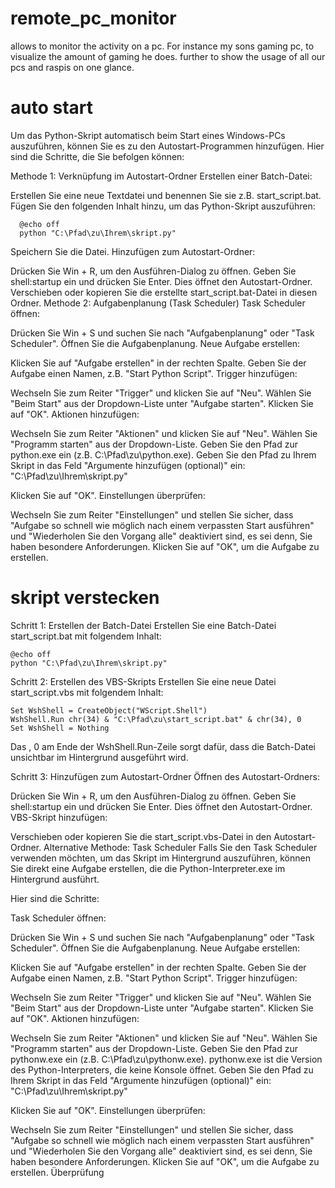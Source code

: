 # remote_pc_monitor
allows to monitor the activity on a pc. For instance my sons gaming pc, to visualize the amount of gaming he does. 
further to show the usage of all our pcs and raspis on one glance.

# auto start
Um das Python-Skript automatisch beim Start eines Windows-PCs auszuführen, können Sie es zu den Autostart-Programmen hinzufügen. Hier sind die Schritte, die Sie befolgen können:

Methode 1: Verknüpfung im Autostart-Ordner
Erstellen einer Batch-Datei:

Erstellen Sie eine neue Textdatei und benennen Sie sie z.B. start_script.bat.
Fügen Sie den folgenden Inhalt hinzu, um das Python-Skript auszuführen:
```
  @echo off
  python "C:\Pfad\zu\Ihrem\skript.py"
```

Speichern Sie die Datei.
Hinzufügen zum Autostart-Ordner:

Drücken Sie Win + R, um den Ausführen-Dialog zu öffnen.
Geben Sie shell:startup ein und drücken Sie Enter. Dies öffnet den Autostart-Ordner.
Verschieben oder kopieren Sie die erstellte start_script.bat-Datei in diesen Ordner.
Methode 2: Aufgabenplanung (Task Scheduler)
Task Scheduler öffnen:

Drücken Sie Win + S und suchen Sie nach "Aufgabenplanung" oder "Task Scheduler".
Öffnen Sie die Aufgabenplanung.
Neue Aufgabe erstellen:

Klicken Sie auf "Aufgabe erstellen" in der rechten Spalte.
Geben Sie der Aufgabe einen Namen, z.B. "Start Python Script".
Trigger hinzufügen:

Wechseln Sie zum Reiter "Trigger" und klicken Sie auf "Neu".
Wählen Sie "Beim Start" aus der Dropdown-Liste unter "Aufgabe starten".
Klicken Sie auf "OK".
Aktionen hinzufügen:

Wechseln Sie zum Reiter "Aktionen" und klicken Sie auf "Neu".
Wählen Sie "Programm starten" aus der Dropdown-Liste.
Geben Sie den Pfad zur python.exe ein (z.B. C:\Pfad\zu\python.exe).
Geben Sie den Pfad zu Ihrem Skript in das Feld "Argumente hinzufügen (optional)" ein:
"C:\Pfad\zu\Ihrem\skript.py"

Klicken Sie auf "OK".
Einstellungen überprüfen:

Wechseln Sie zum Reiter "Einstellungen" und stellen Sie sicher, dass "Aufgabe so schnell wie möglich nach einem verpassten Start ausführen" und "Wiederholen Sie den Vorgang alle" deaktiviert sind, es sei denn, Sie haben besondere Anforderungen.
Klicken Sie auf "OK", um die Aufgabe zu erstellen.
# skript verstecken
Schritt 1: Erstellen der Batch-Datei
Erstellen Sie eine Batch-Datei start_script.bat mit folgendem Inhalt:

```
@echo off
python "C:\Pfad\zu\Ihrem\skript.py"
```

Schritt 2: Erstellen des VBS-Skripts
Erstellen Sie eine neue Datei start_script.vbs mit folgendem Inhalt:
```
Set WshShell = CreateObject("WScript.Shell")
WshShell.Run chr(34) & "C:\Pfad\zu\start_script.bat" & chr(34), 0
Set WshShell = Nothing
```
Das , 0 am Ende der WshShell.Run-Zeile sorgt dafür, dass die Batch-Datei unsichtbar im Hintergrund ausgeführt wird.

Schritt 3: Hinzufügen zum Autostart-Ordner
Öffnen des Autostart-Ordners:

Drücken Sie Win + R, um den Ausführen-Dialog zu öffnen.
Geben Sie shell:startup ein und drücken Sie Enter. Dies öffnet den Autostart-Ordner.
VBS-Skript hinzufügen:

Verschieben oder kopieren Sie die start_script.vbs-Datei in den Autostart-Ordner.
Alternative Methode: Task Scheduler
Falls Sie den Task Scheduler verwenden möchten, um das Skript im Hintergrund auszuführen, können Sie direkt eine Aufgabe erstellen, die die Python-Interpreter.exe im Hintergrund ausführt.

Hier sind die Schritte:

Task Scheduler öffnen:

Drücken Sie Win + S und suchen Sie nach "Aufgabenplanung" oder "Task Scheduler".
Öffnen Sie die Aufgabenplanung.
Neue Aufgabe erstellen:

Klicken Sie auf "Aufgabe erstellen" in der rechten Spalte.
Geben Sie der Aufgabe einen Namen, z.B. "Start Python Script".
Trigger hinzufügen:

Wechseln Sie zum Reiter "Trigger" und klicken Sie auf "Neu".
Wählen Sie "Beim Start" aus der Dropdown-Liste unter "Aufgabe starten".
Klicken Sie auf "OK".
Aktionen hinzufügen:

Wechseln Sie zum Reiter "Aktionen" und klicken Sie auf "Neu".
Wählen Sie "Programm starten" aus der Dropdown-Liste.
Geben Sie den Pfad zur pythonw.exe ein (z.B. C:\Pfad\zu\pythonw.exe). pythonw.exe ist die Version des Python-Interpreters, die keine Konsole öffnet.
Geben Sie den Pfad zu Ihrem Skript in das Feld "Argumente hinzufügen (optional)" ein:
"C:\Pfad\zu\Ihrem\skript.py"

Klicken Sie auf "OK".
Einstellungen überprüfen:

Wechseln Sie zum Reiter "Einstellungen" und stellen Sie sicher, dass "Aufgabe so schnell wie möglich nach einem verpassten Start ausführen" und "Wiederholen Sie den Vorgang alle" deaktiviert sind, es sei denn, Sie haben besondere Anforderungen.
Klicken Sie auf "OK", um die Aufgabe zu erstellen.
Überprüfung
